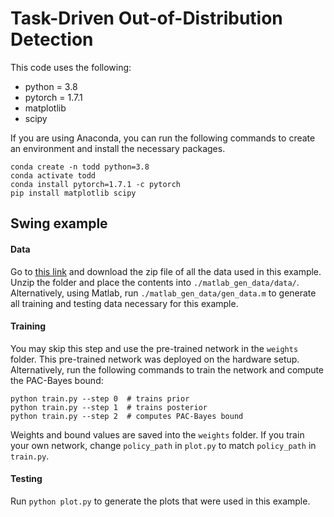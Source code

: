 # Task-Driven Out-of-Distribution Detection

This code uses the following:
- python = 3.8
- pytorch = 1.7.1
- matplotlib
- scipy

If you are using Anaconda, you can run the following commands to create an environment and install the necessary packages.
```
conda create -n todd python=3.8
conda activate todd
conda install pytorch=1.7.1 -c pytorch
pip install matplotlib scipy
```
## Swing example
#### Data
Go to [this link](https://drive.google.com/file/d/1zpqZbxp-7z3HOktoru5qvEx4ah7FBHBM/view?usp=sharing) and download the zip file of all the data used in this example. 
Unzip the folder and place the contents into `./matlab_gen_data/data/`. Alternatively, using Matlab, run `./matlab_gen_data/gen_data.m` to generate all training and testing data necessary for this example. 

#### Training
You may skip this step and use the pre-trained network in the `weights` folder. 
This pre-trained network was deployed on the hardware setup. 
Alternatively, run the following commands to train the network and compute the PAC-Bayes bound:
```
python train.py --step 0  # trains prior
python train.py --step 1  # trains posterior
python train.py --step 2  # computes PAC-Bayes bound
```
Weights and bound values are saved into the `weights` folder. If you train your own network, change `policy_path` in `plot.py` to match `policy_path` in `train.py`.

#### Testing
Run `python plot.py` to generate the plots that were used in this example.
